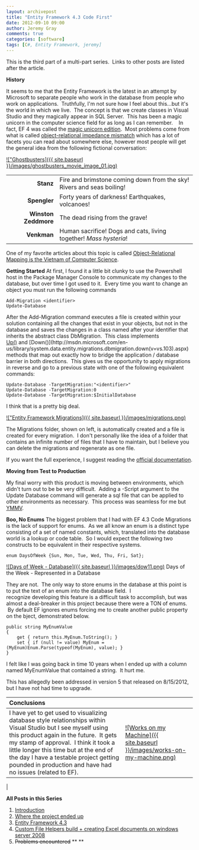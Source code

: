 ```yaml
---
layout: archivepost
title: "Entity Framework 4.3 Code First"
date: 2012-09-10 09:00
author: Jeremy Gray
comments: true
categories: [software]
tags: [C#, Entity Framework, jeremy]
---
```

This is the third part of a multi-part series.  Links to other posts are listed after the article.

**History**

It seems to me that the Entity Framework is the latest in an attempt by Microsoft to separate people who work in the database from people who work on applications.  Truthfully, I'm not sure how I feel about this...but it's the world in which we live.  The concept is that we create classes in Visual Studio and they magically appear in SQL Server.  This has been a magic unicorn in the computer science field for as long as I can remember.    In fact, EF 4 was called the [magic unicorn edition](http://www.hanselman.com/blog/SimpleCodeFirstWithEntityFramework4MagicUnicornFeatureCTP4.aspx).  Most problems come from what is called [object-relational impedance mismatch](http://en.wikipedia.org/wiki/Object-relational_impedance_mismatch) which has a lot of facets you can read about somewhere else, however most people will get the general idea from the following fictional conversation:

<a href="{{ site.baseurl }}/images/ghostbusters_movie_image_01.jpg">!["Ghostbusters]({{ site.baseurl }}/images/ghostbusters_movie_image_01.jpg)</a>

|  |           |
| -------------: | :----------- |
| **Stanz**      | Fire and brimstone coming down from the sky! Rivers and seas boiling!|
| **Spengler**     | Forty years of darkness! Earthquakes, volcanoes!     |
| **Winston Zeddmore**     | The dead rising from the grave!     |
| **Venkman**     | Human sacrifice! Dogs and cats, living together! *Mass hysteria*!     |


One of my favorite articles about this topic is called [Object-Relational Mapping is the Vietnam of Computer Science](http://www.codinghorror.com/blog/2006/06/object-relational-mapping-is-the-vietnam-of-computer-science.html).

**Getting Started**
At first, I found it a little bit clunky to use the Powershell host in the Package Manager Console to communicate my changes to the database, but over time I got used to it.  Every time you want to change an object you must run the following commands

~~~~~~~~
Add-Migration <identifier>
Update-Database
~~~~~~~~

After the Add-Migration command executes a file is created within your solution containing all the changes that exist in your objects, but not in the database and saves the changes in a class named after your identifier that inherits the abstract class DbMigration.  This class implements [Up()](http://msdn.microsoft.com/en-us/library/system.data.entity.migrations.dbmigration.up(v=vs.103).aspx) and [Down()](http://msdn.microsoft.com/en-us/library/system.data.entity.migrations.dbmigration.down(v=vs.103).aspx) methods that map out exactly how to bridge the application / database barrier in both directions.  This gives us the opportunity to apply migrations in reverse and go to a previous state with one of the following equivalent commands:


~~~~~~~~
Update-Database -TargetMigration:"<identifier>"
Update-Database -TargetMigration:0
Update-Database -TargetMigration:$InitialDatabase
~~~~~~~~


I think that is a pretty big deal.

<a href="{{ site.baseurl }}/images/migrations.png">!["Entity Framework Migrations]({{ site.baseurl }}/images/migrations.png)</a>

The Migrations folder, shown on left, is automatically created and a file is created for every migration.  I don't personally like the idea of a folder that contains an infinite number of files that I have to maintain, but I believe you can delete the migrations and regenerate as one file.

If you want the full experience, I suggest reading the [official documentation](http://msdn.microsoft.com/en-us/data/jj591621).

**Moving from Test to Production**

My final worry with this product is moving between environments, which didn't turn out to be be very difficult.  Adding a -Script argument to the Update Database command will generate a sql file that can be applied to other environments as necessary.  This process was seamless for me but [YMMV](http://www.urbandictionary.com/define.php?term=YMMV).

**Boo, No Enums**
The biggest problem that I had with EF 4.3 Code Migrations is the lack of support for enums.  As we all know an enum is a distinct type consisting of a set of named constants, which, translated into the database world is a lookup or code table.  So I would expect the following two constructs to be equivalent in their respective systems.

~~~~~~~~
enum DaysOfWeek {Sun, Mon, Tue, Wed, Thu, Fri, Sat};
~~~~~~~~

<a href="{{ site.baseurl }}/images/dow11.png">![Days of Week - Database]({{ site.baseurl }}/images/dow11.png)</a>
Days of the Week - Represented in a Database

They are not.  The only way to store enums in the database at this point is to put the text of an enum into the database field.  I recognize developing this feature is a difficult task to accomplish, but was almost a deal-breaker in this project because there were a TON of enums.  By default EF ignores enums forcing me to create another public property on the bject, demonstrated below.

~~~~~~~~
public string MyEnumValue
{
    get { return this.MyEnum.ToString(); }
    set { if (null != value) MyEnum = (MyEnum)Enum.Parse(typeof(MyEnum), value); }
}
~~~~~~~~

I felt like I was going back in time 10 years when I ended up with a column named MyEnumValue that contained a string.  It hurt me.

This has allegedly been addressed in version 5 that released on 8/15/2012, but I have not had time to upgrade.



| **Conclusions** |           |
| :------------- | ----------- |
| I have yet to get used to visualizing database style relationships within Visual Studio but I see myself using this product again in the future.  It gets my stamp of approval.  I think it took a little longer this time but at the end of the day I have a testable project getting pounded in production and have had no issues (related to EF).      | <a href="{{ site.baseurl }}/images/works-on-my-machine.png">![Works on my Machine]({{ site.baseurl }}/images/works-on-my-machine.png)</a>
|

**All Posts in this Series**


1.  [Introduction](http://lotsofgigs.wordpress.com/2012/08/27/windows-service-project-introduction/)
2.  [Where the project ended up](http://lotsofgigs.wordpress.com/2012/09/03/windows-service-project-where-it-ended-up/)
3.  [Entity Framework 4.3](http://lotsofgigs.wordpress.com/2012/09/10/entity-framework-4-3-code-first/)
4.  [Custom File Helpers build + creating Excel documents on windows server 2008](http://lotsofgigs.wordpress.com/2012/09/24/creating-excel-documents-on-windows-server-2008-with-custom-file-helpers-build/)
5.  <del>Problems encountered</del>
** **
